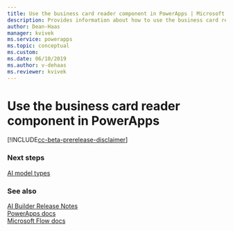 ```yaml
---
title: Use the business card reader component in PowerApps | Microsoft Docs
description: Provides information about how to use the business card reader component in PowerApps 
author: Dean-Haas
manager: kvivek
ms.service: powerapps
ms.topic: conceptual
ms.custom: 
ms.date: 06/10/2019
ms.author: v-dehaas
ms.reviewer: kvivek
---
```


# Use the business card reader component in PowerApps 

[!INCLUDE[cc-beta-prerelease-disclaimer](./includes/cc-beta-prerelease-disclaimer.md)]




### Next steps
[AI model types](ai-model-types.md) 

### See also
[AI Builder Release Notes](/power-platform-release-notes/october19/ai-builder)<br/>
[PowerApps docs](https://docs.microsoft.com/powerapps/)<br/>
[Microsoft Flow docs](https://docs.microsoft.com/flow/getting-started)
